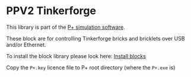 # PPV2 Tinkerforge
This library is part of the [P+ simulation software](https://github.com/Mynogs/PPV2-Simulation-System).

These block are for controlling Tinkerforge bricks and bricklets over USB and/or Ethernet.

To install the block library please look here: [Install blocks](https://github.com/Mynogs/PPV2-Simulation-System/blob/master/README.md#install-blocks)

Copy the `P+.key` licence file to P+ root directory (where the `P+.exe` is)

